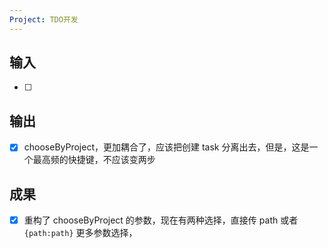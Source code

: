 ```yaml
---
Project: TDO开发
---
```



## 输入

- [ ] 
## 输出

- [x] chooseByProject，更加耦合了，应该把创建 task 分离出去，但是，这是一个最高频的快捷键，不应该变两步
## 成果

- [x] 重构了 chooseByProject 的参数，现在有两种选择，直接传 path 或者 `{path:path}` 更多参数选择，

